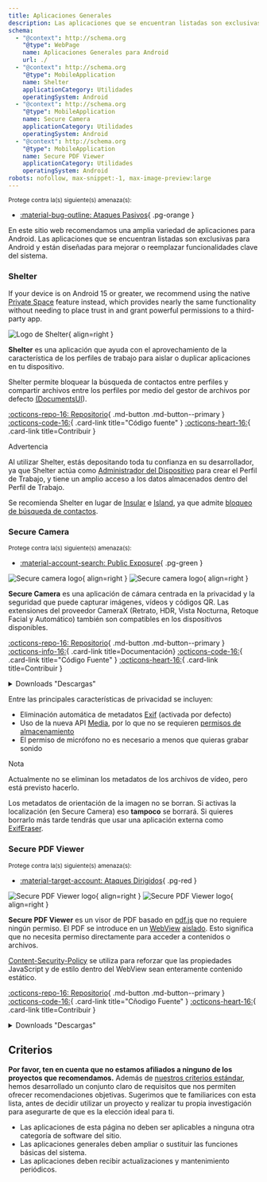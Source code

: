 ```yaml
---
title: Aplicaciones Generales
description: Las aplicaciones que se encuentran listadas son exclusivas para Android y están diseñadas para mejorar o reemplazar funcionalidades clave del sistema.
schema:
  - "@context": http://schema.org
    "@type": WebPage
    name: Aplicaciones Generales para Android
    url: ./
  - "@context": http://schema.org
    "@type": MobileApplication
    name: Shelter
    applicationCategory: Utilidades
    operatingSystem: Android
  - "@context": http://schema.org
    "@type": MobileApplication
    name: Secure Camera
    applicationCategory: Utilidades
    operatingSystem: Android
  - "@context": http://schema.org
    "@type": MobileApplication
    name: Secure PDF Viewer
    applicationCategory: Utilidades
    operatingSystem: Android
robots: nofollow, max-snippet:-1, max-image-preview:large
---
```


<small>Protege contra la(s) siguiente(s) amenaza(s):</small>

- [:material-bug-outline: Ataques Pasivos](../basics/common-threats.md#security-and-privacy){ .pg-orange }

En este sitio web recomendamos una amplia variedad de aplicaciones para Android. Las aplicaciones que se encuentran listadas son exclusivas para Android y están diseñadas para mejorar o reemplazar funcionalidades clave del sistema.

### Shelter

If your device is on Android 15 or greater, we recommend using the native [Private Space](../os/android-overview.md#private-space) feature instead, which provides nearly the same functionality without needing to place trust in and grant powerful permissions to a third-party app.

<div class="admonition recommendation" markdown>

![Logo de Shelter](../assets/img/android/shelter.svg){ align=right }

**Shelter** es una aplicación que ayuda con el aprovechamiento de la característica de los perfiles de trabajo para aislar o duplicar aplicaciones en tu dispositivo.

Shelter permite bloquear la búsqueda de contactos entre perfiles y compartir archivos entre los perfiles por medio del gestor de archivos por defecto [(DocumentsUI](https://source.android.com/devices/architecture/modular-system/documentsui)).

[:octicons-repo-16: Repositorio](https://gitea.angry.im/PeterCxy/Shelter#shelter){ .md-button .md-button--primary }
[:octicons-code-16:](https://gitea.angry.im/PeterCxy/Shelter){ .card-link title="Código fuente" }
[:octicons-heart-16:](https://patreon.com/PeterCxy){ .card-link title=Contribuir }

</div>

<div class="admonition warning" markdown>
<p class="admonition-title">Advertencia</p>

Al utilizar Shelter, estás depositando toda tu confianza en su desarrollador, ya que Shelter actúa como [Administrador del Dispositivo](https://developer.android.com/guide/topics/admin/device-admin) para crear el Perfil de Trabajo, y tiene un amplio acceso a los datos almacenados dentro del Perfil de Trabajo.

</div>

Se recomienda Shelter en lugar de [Insular](https://secure-system.gitlab.io/Insular) e [Island](https://github.com/oasisfeng/island), ya que admite [bloqueo de búsqueda de contactos](https://secure-system.gitlab.io/Insular/faq.html).

### Secure Camera

<small>Protege contra la(s) siguiente(s) amenaza(s):</small>

- [:material-account-search: Public Exposure](../basics/common-threats.md#limiting-public-information){ .pg-green }

<div class="admonition recommendation" markdown>

![Secure camera logo](../assets/img/android/secure_camera.svg#only-light){ align=right }
![Secure camera logo](../assets/img/android/secure_camera-dark.svg#only-dark){ align=right }

**Secure Camera** es una aplicación de cámara centrada en la privacidad y la seguridad que puede capturar imágenes, vídeos y códigos QR. Las extensiones del proveedor CameraX (Retrato, HDR, Vista Nocturna, Retoque Facial y Automático) también son compatibles en los dispositivos disponibles.

[:octicons-repo-16: Repositorio](https://github.com/GrapheneOS/Camera){ .md-button .md-button--primary }
[:octicons-info-16:](https://grapheneos.org/usage#camera){ .card-link title=Documentación}
[:octicons-code-16:](https://github.com/GrapheneOS/Camera){ .card-link title="Código Fuente" }
[:octicons-heart-16:](https://grapheneos.org/donate){ .card-link title=Contribuir }

<details class="downloads" markdown>
<summary>Downloads "Descargas"</summary>

- [:simple-googleplay: Google Play](https://play.google.com/store/apps/details?id=app.grapheneos.camera.play)
- [:simple-github: GitHub](https://github.com/GrapheneOS/Camera/releases)
- [:material-cube-outline: GrapheneOS App Store](https://github.com/GrapheneOS/Apps/releases)

</details>

</div>

Entre las principales características de privacidad se incluyen:

- Eliminación automática de metadatos [Exif](https://es.wikipedia.org/wiki/Exif) (activada por defecto)
- Uso de la nueva API [Media](https://developer.android.com/training/data-storage/shared/media), por lo que no se requieren [permisos de almacenamiento](https://developer.android.com/training/data-storage)
- El permiso de micrófono no es necesario a menos que quieras grabar sonido

<div class="admonition note" markdown>
<p class="admonition-title">Nota</p>

Actualmente no se eliminan los metadatos de los archivos de vídeo, pero está previsto hacerlo.

Los metadatos de orientación de la imagen no se borran. Si activas la localización (en Secure Camera) eso **tampoco** se borrará. Si quieres borrarlo más tarde tendrás que usar una aplicación externa como [ExifEraser](../data-redaction.md#exiferaser-android).

</div>

### Secure PDF Viewer

<small>Protege contra la(s) siguiente(s) amenaza(s):</small>

- [:material-target-account: Ataques Dirigidos](../basics/common-threats.md#attacks-against-specific-individuals){ .pg-red }

<div class="admonition recommendation" markdown>

![Secure PDF Viewer logo](../assets/img/android/secure_pdf_viewer.svg#only-light){ align=right }
![Secure PDF Viewer logo](../assets/img/android/secure_pdf_viewer-dark.svg#only-dark){ align=right }

**Secure PDF Viewer** es un visor de PDF basado en [pdf.js](https://en.wikipedia.org/wiki/PDF.js) que no requiere ningún permiso. El PDF se introduce en un [WebView](https://developer.android.com/guide/webapps/webview) [aislado](https://es.wikipedia.org/wiki/Entorno_de_pruebas_\(inform%C3%A1tica\)). Esto significa que no necesita permiso directamente para acceder a contenidos o archivos.

[Content-Security-Policy](https://en.wikipedia.org/wiki/Content_Security_Policy) se utiliza para reforzar que las propiedades JavaScript y de estilo dentro del WebView sean enteramente contenido estático.

[:octicons-repo-16: Repositorio](https://github.com/GrapheneOS/PdfViewer){ .md-button .md-button--primary }
[:octicons-code-16:](https://github.com/GrapheneOS/PdfViewer){ .card-link title="Cñodigo Fuente" }
[:octicons-heart-16:](https://grapheneos.org/donate){ .card-link title=Contribuir }

<details class="downloads" markdown>
<summary>Downloads "Descargas"</summary>

- [:simple-googleplay: Google Play](https://play.google.com/store/apps/details?id=app.grapheneos.pdfviewer.play)
- [:simple-github: GitHub](https://github.com/GrapheneOS/PdfViewer/releases)
- [:material-cube-outline: GrapheneOS App Store](https://github.com/GrapheneOS/Apps/releases)

</details>

</div>

## Criterios

**Por favor, ten en cuenta que no estamos afiliados a ninguno de los proyectos que recomendamos.** Además de [nuestros criterios estándar](../about/criteria.md), hemos desarrollado un conjunto claro de requisitos que nos permiten ofrecer recomendaciones objetivas. Sugerimos que te familiarices con esta lista, antes de decidir utilizar un proyecto y realizar tu propia investigación para asegurarte de que es la elección ideal para ti.

- Las aplicaciones de esta página no deben ser aplicables a ninguna otra categoría de software del sitio.
- Las aplicaciones generales deben ampliar o sustituir las funciones básicas del sistema.
- Las aplicaciones deben recibir actualizaciones y mantenimiento periódicos.
